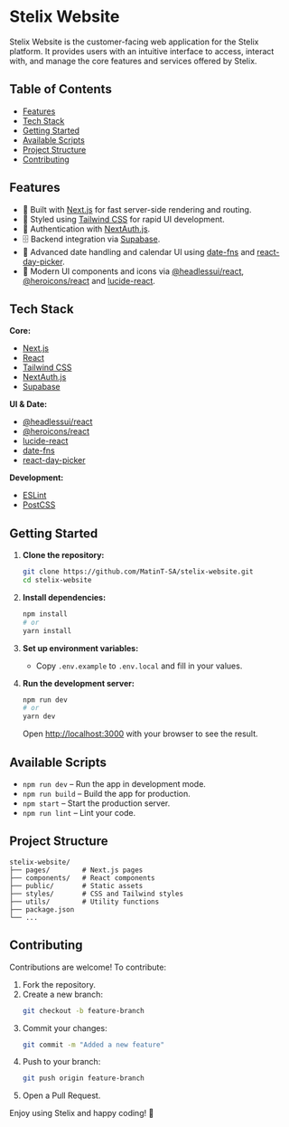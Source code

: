 # Stelix Website

Stelix Website is the customer-facing web application for the Stelix platform. It provides users with an intuitive interface to access, interact with, and manage the core features and services offered by Stelix.

## Table of Contents

- [Features](#features)
- [Tech Stack](#tech-stack)
- [Getting Started](#getting-started)
- [Available Scripts](#available-scripts)
- [Project Structure](#project-structure)
- [Contributing](#contributing)

## Features

- 🚀 Built with [Next.js](https://nextjs.org/) for fast server-side rendering and routing.
- 💅 Styled using [Tailwind CSS](https://tailwindcss.com/) for rapid UI development.
- 🔐 Authentication with [NextAuth.js](https://next-auth.js.org/).
- 🗄️ Backend integration via [Supabase](https://supabase.com/).
- 📅 Advanced date handling and calendar UI using [date-fns](https://date-fns.org/) and [react-day-picker](https://react-day-picker.js.org/).
- 🎨 Modern UI components and icons via [@headlessui/react](https://headlessui.com/), [@heroicons/react](https://heroicons.com/) and [lucide-react](https://lucide.dev/).

## Tech Stack

**Core:**
- [Next.js](https://nextjs.org/)
- [React](https://react.dev/)
- [Tailwind CSS](https://tailwindcss.com/)
- [NextAuth.js](https://next-auth.js.org/)
- [Supabase](https://supabase.com/)

**UI & Date:**
- [@headlessui/react](https://headlessui.com/)
- [@heroicons/react](https://heroicons.com/)
- [lucide-react](https://lucide.dev/)
- [date-fns](https://date-fns.org/)
- [react-day-picker](https://react-day-picker.js.org/)

**Development:**
- [ESLint](https://eslint.org/)
- [PostCSS](https://postcss.org/)

## Getting Started

1. **Clone the repository:**
   ```bash
   git clone https://github.com/MatinT-SA/stelix-website.git
   cd stelix-website
   ```

2. **Install dependencies:**
   ```bash
   npm install
   # or
   yarn install
   ```

3. **Set up environment variables:**
   - Copy `.env.example` to `.env.local` and fill in your values.

4. **Run the development server:**
   ```bash
   npm run dev
   # or
   yarn dev
   ```
   Open [http://localhost:3000](http://localhost:3000) with your browser to see the result.

## Available Scripts

- `npm run dev` – Run the app in development mode.
- `npm run build` – Build the app for production.
- `npm start` – Start the production server.
- `npm run lint` – Lint your code.

## Project Structure

```plaintext
stelix-website/
├── pages/        # Next.js pages
├── components/   # React components
├── public/       # Static assets
├── styles/       # CSS and Tailwind styles
├── utils/        # Utility functions
├── package.json
└── ...
```

## Contributing
Contributions are welcome! To contribute:

1. Fork the repository.
2. Create a new branch:
   ```bash
   git checkout -b feature-branch
   ```
3. Commit your changes:
   ```bash
   git commit -m "Added a new feature"
   ```
4. Push to your branch:
   ```bash
   git push origin feature-branch
   ```
5. Open a Pull Request.

Enjoy using Stelix and happy coding! 🚀

